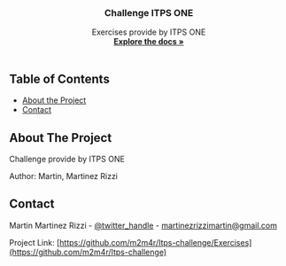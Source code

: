 <!--
*** Thanks for checking out this README Template. If you have a suggestion that would
*** make this better, please fork the repo and create a pull request or simply open
*** an issue with the tag "enhancement".
*** Thanks again! Now go create something AMAZING! :D
***
***
***
*** To avoid retyping too much info. Do a search and replace for the following:
*** github_username, repo_name, twitter_handle, email
-->



<!-- PROJECT LOGO -->
<br />
<p align="center">


  <h3 align="center">Challenge ITPS ONE</h3>

  <p align="center">
      Exercises provide by ITPS ONE
    <br />
    <a href="https://github.com/m2m4r/Itps-challenge/Exercises"><strong>Explore the docs »</strong></a>
    <br />
    <br />
 
  </p>
</p>



<!-- TABLE OF CONTENTS -->
## Table of Contents

* [About the Project](#about-the-project)
* [Contact](#contact)




<!-- ABOUT THE PROJECT -->
## About The Project


Challenge provide by ITPS ONE

Author: Martin, Martinez Rizzi


<!-- CONTACT -->
## Contact

Martin Martinez Rizzi - [@twitter_handle](https://twitter.com/mizzezrartini) - martinezrizzimartin@gmail.com

Project Link: [https://github.com/m2m4r/Itps-challenge/Exercises](https://github.com/m2m4r/Itps-challenge)




